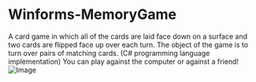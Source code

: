 # Winforms-MemoryGame
A card game in which all of the cards are laid face down on a surface and two cards are flipped face up over each turn. The object of the game is to turn over pairs of matching cards. (C# programming language implementation)
You can play against the computer or against a friend!
![Image](https://www.downloaderzone.com/composants/uploads/2020/05/2_3a37abdeefe1dab1b30f7c5c7e581b93.png)

